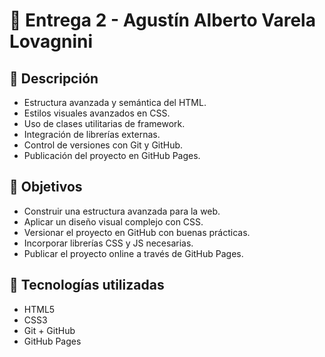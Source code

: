 # 📌 Entrega 2 - Agustín Alberto Varela Lovagnini

## 📖 Descripción  
- Estructura avanzada y semántica del HTML.
- Estilos visuales avanzados en CSS.
- Uso de clases utilitarias de framework.
- Integración de librerías externas.
- Control de versiones con Git y GitHub.
- Publicación del proyecto en GitHub Pages.

## 🎯 Objetivos

- Construir una estructura avanzada para la web.
- Aplicar un diseño visual complejo con CSS.
- Versionar el proyecto en GitHub con buenas prácticas.
- Incorporar librerías CSS y JS necesarias.
- Publicar el proyecto online a través de GitHub Pages.

## 🧱 Tecnologías utilizadas

- HTML5 
- CSS3 
- Git + GitHub 
- GitHub Pages 



